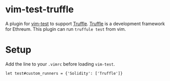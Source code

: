 # vim-test-truffle

A plugin for [vim-test](https://github.com/janko-m/vim-test) to support [Truffle](https://github.com/trufflesuite/truffle).
[Truffle](https://github.com/trufflesuite/truffle) is a development framework for Ethreum.
This plugin can run `truffule test` from vim.

# Setup

Add the line to your `.vimrc` before loading `vim-test`.

```vim:.vimrc
let test#custom_runners = {'Solidity': ['Truffle']}
```
